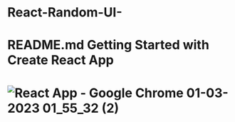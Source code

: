 # React-Random-UI-
<h1>README.md
Getting Started with Create React App<h1>



![React App - Google Chrome 01-03-2023 01_55_32 (2)](https://user-images.githubusercontent.com/125183729/221970698-bde9dd43-7591-42f1-b944-b7cc7771f16e.png)
